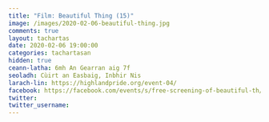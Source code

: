 ```yaml
---
title: "Film: Beautiful Thing (15)"
image: /images/2020-02-06-beautiful-thing.jpg
comments: true
layout: tachartas
date: 2020-02-06 19:00:00
categories: tachartasan
hidden: true
ceann-latha: 6mh An Gearran aig 7f
seoladh: Cùirt an Easbaig, Inbhir Nis
larach-lin: https://highlandpride.org/event-04/
facebook: https://facebook.com/events/s/free-screening-of-beautiful-th/672853069920350/
twitter:
twitter_username:
---
```


<!--more-->
